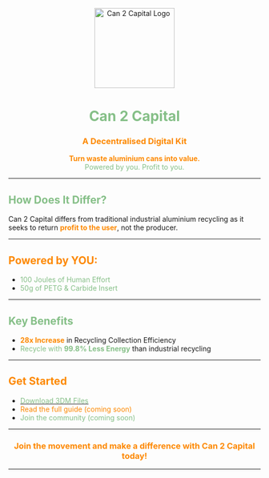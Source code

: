 <!--
Can 2 Capital: GitHub Pages Homepage
Theme Colors:
- Green: #85bf87
- Orange: #fd8800

Note: GitHub Pages renders markdown as HTML, but does not support custom CSS in markdown files.
For advanced theming, create a custom CSS file and link it in your _config.yml or HTML head.
Inline styles on text are supported, so we use them for color highlights.
-->

<p align="center">
  <img src="https://github.com/finnw4in/Can2Capital/raw/main/logo.png" alt="Can 2 Capital Logo" width="160">
</p>

<h1 align="center" style="color:#85bf87;">Can 2 Capital</h1>
<h3 align="center" style="color:#fd8800;">A Decentralised Digital Kit</h3>

<p align="center">
  <b><span style="color:#fd8800;">Turn waste aluminium cans into value.</span></b><br>
  <span style="color:#85bf87;">Powered by you. Profit to you.</span>
</p>

---

## <span style="color:#85bf87;">How Does It Differ?</span>

Can 2 Capital differs from traditional industrial aluminium recycling as it seeks to return <b><span style="color:#fd8800;">profit to the user</span></b>, not the producer.

---

## <span style="color:#fd8800;">Powered by YOU:</span>

- <span style="color:#85bf87;">100 Joules of Human Effort</span>
- <span style="color:#85bf87;">50g of PETG & Carbide Insert</span>

---

## <span style="color:#85bf87;">Key Benefits</span>

- <b><span style="color:#fd8800;">28x Increase</span></b> in Recycling Collection Efficiency  
- <span style="color:#85bf87;">Recycle with <b>99.8% Less Energy</b></span> than industrial recycling

---

## <span style="color:#fd8800;">Get Started</span>

- [<span style="color:#85bf87;">Download 3DM Files</span>](https://github.com/finnw4in/Can2Capital/tree/main/3dm-files)
- <span style="color:#fd8800;">Read the full guide (coming soon)</span>
- <span style="color:#85bf87;">Join the community (coming soon)</span>

---

<div align="center">

### <span style="color:#fd8800;">Join the movement and make a difference with <b>Can 2 Capital</b> today!</span>

</div>

---

<!--
Tip: For advanced theming, add a custom CSS file to your repository and reference it in your GitHub Pages configuration.
-->
